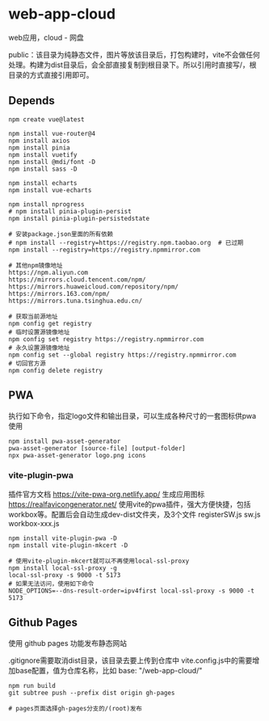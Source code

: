 # web-app-cloud

web应用，cloud - 网盘

public：该目录为纯静态文件，图片等放该目录后，打包构建时，vite不会做任何处理。构建为dist目录后，会全部直接复制到根目录下。所以引用时直接写/，根目录的方式直接引用即可。

## Depends

```shell
npm create vue@latest

npm install vue-router@4
npm install axios
npm install pinia
npm install vuetify
npm install @mdi/font -D
npm install sass -D

npm install echarts
npm install vue-echarts

npm install nprogress
# npm install pinia-plugin-persist
npm install pinia-plugin-persistedstate
```

```shell
# 安装package.json里面的所有依赖
# npm install --registry=https://registry.npm.taobao.org  # 已过期
npm install --registry=https://registry.npmmirror.com

# 其他npm镜像地址
https://npm.aliyun.com
https://mirrors.cloud.tencent.com/npm/
https://mirrors.huaweicloud.com/repository/npm/
https://mirrors.163.com/npm/
https://mirrors.tuna.tsinghua.edu.cn/

# 获取当前源地址
npm config get registry
# 临时设置源镜像地址
npm config set registry https://registry.npmmirror.com
# 永久设置源镜像地址
npm config set --global registry https://registry.npmmirror.com
# 切回官方源
npm config delete registry
```

## PWA

执行如下命令，指定logo文件和输出目录，可以生成各种尺寸的一套图标供pwa使用

```shell
npm install pwa-asset-generator
pwa-asset-generator [source-file] [output-folder]
npx pwa-asset-generator logo.png icons
```

### vite-plugin-pwa

插件官方文档 https://vite-pwa-org.netlify.app/
生成应用图标 https://realfavicongenerator.net/
使用vite的pwa插件，强大方便快捷，包括workbox等。配置后会自动生成dev-dist文件夹，及3个文件 registerSW.js sw.js workbox-xxx.js

```shell
npm install vite-plugin-pwa -D
npm install vite-plugin-mkcert -D

# 使用vite-plugin-mkcert就可以不再使用local-ssl-proxy
npm install local-ssl-proxy -g
local-ssl-proxy -s 9000 -t 5173
# 如果无法访问，使用如下命令
NODE_OPTIONS=--dns-result-order=ipv4first local-ssl-proxy -s 9000 -t 5173
```

## Github Pages

使用 github pages 功能发布静态网站

.gitignore需要取消dist目录，该目录去要上传到仓库中
vite.config.js中的需要增加base配置，值为仓库名称，比如 base: "/web-app-cloud/"

```shell
npm run build
git subtree push --prefix dist origin gh-pages

# pages页面选择gh-pages分支的/(root)发布
```
